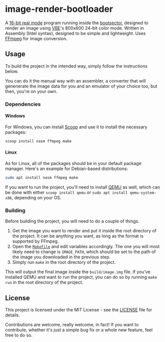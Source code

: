 # image-render-bootloader
A [16-bit real mode](https://en.wikipedia.org/wiki/Real_mode) program running inside the [bootsector](https://en.wikipedia.org/wiki/Boot_sector), designed to render an image using [VBE](https://en.wikipedia.org/wiki/VESA_BIOS_Extensions)'s 800x600 24-bit color mode. Written in Assembly (Intel syntax), designed to be simple and lightweight. Uses [FFmpeg](https://ffmpeg.org/) for image conversion.

## Usage
To build the project in the intended way, simply follow the instructions below.

You can do it the manual way with an assembler, a converter that will genenerate the image data for you and an emulator of your choice too, but then, you're on your own.

### Dependencies
#### Windows
For Windows, you can install [Scoop](https://scoop.sh/) and use it to install the necessary packages:
```powershell
scoop install nasm ffmpeg make
```

#### Linux
As for Linux, all of the packages should be in your default package manager. Here's an example for Debian-based distributions:
```bash
sudo apt install nasm ffmpeg make
```

If you want to run the project, you'll need to install [QEMU](https://www.qemu.org/) as well, which can be done with either `scoop install qemu` or `sudo apt install qemu-system-x86`, depending on your OS.

### Building
Before building the project, you will need to do a couple of things. 

1. Get the image you want to render and put it inside the root directory of the project. It can be anything you want, as long as the format is supported by FFmpeg.
2. Open the [`Makefile`](Makefile) and edit variables accordingly. The one you will most likely need to change is `IMAGE_PATH`, which should be set to the path of the image you downloaded in the previous step.
3. Simply run `make` in the root directory of the project.

This will output the final image inside the `build/image.img` file.
If you've installed QEMU and want to run the project, you can do so by running `make run` in the root directory of the project.

## License
This project is licensed under the MIT License - see the [LICENSE](LICENSE) file for details.

Contributions are welcome, really welcome, in fact! If you want to contribute, whether it's just a simple bug fix or a whole new feature, feel free to do so.